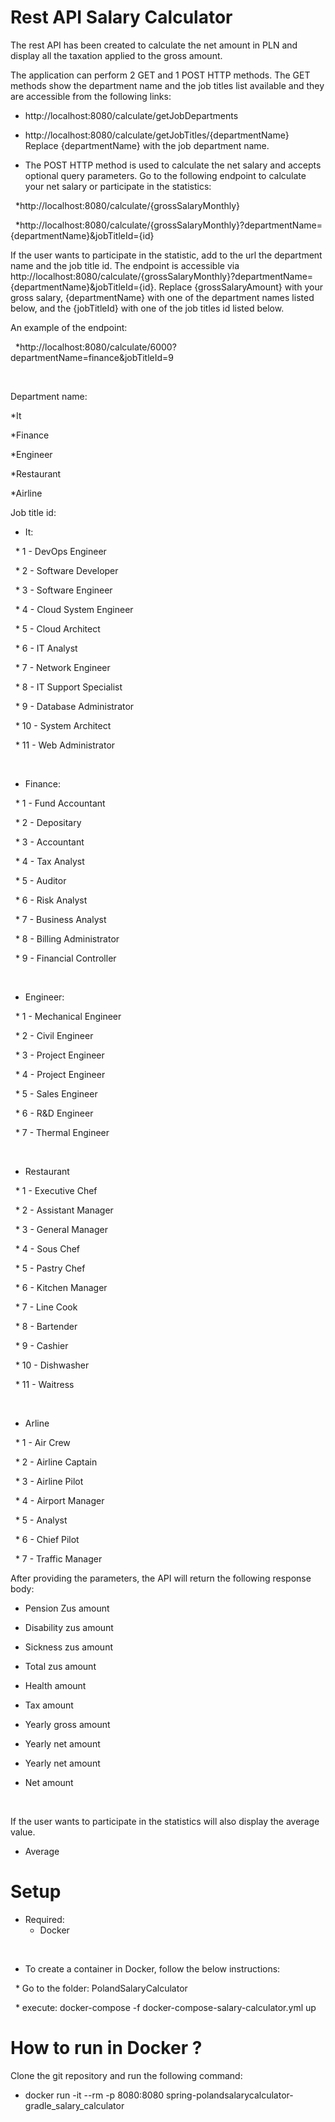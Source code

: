 # Rest API Salary Calculator

The rest API has been created to calculate the net amount in PLN and display all the taxation applied to the gross amount.

The application can perform 2 GET and 1 POST HTTP methods. The GET methods show the department name and the job titles list available and they are accessible from the following links:

* http://localhost:8080/calculate/getJobDepartments
* http://localhost:8080/calculate/getJobTitles/{departmentName}
  
Replace {departmentName} with the job department name.

* The POST HTTP method is used to calculate the net salary and accepts optional query parameters. Go to the following endpoint to calculate your net salary or participate in the statistics:

  *http://localhost:8080/calculate/{grossSalaryMonthly}

  *http://localhost:8080/calculate/{grossSalaryMonthly}?departmentName={departmentName}&jobTitleId={id}

If the user wants to participate in the statistic, add to the url the department name and the job title id. The endpoint is accessible via http://localhost:8080/calculate/{grossSalaryMonthly}?departmentName={departmentName}&jobTitleId={id}. Replace {grossSalaryAmount} with your gross salary, {departmentName} with one of the department names listed below, and the {jobTitleId} with one of the job titles id listed below.

An example of the endpoint:

  *http://localhost:8080/calculate/6000?departmentName=finance&jobTitleId=9

  

Department name:

*It

*Finance

*Engineer

*Restaurant

*Airline

Job title id:

* It:

  * 1 - DevOps Engineer

  * 2 - Software Developer

  * 3 - Software Engineer

  * 4 - Cloud System Engineer

  * 5 - Cloud Architect

  * 6 - IT Analyst

  * 7 - Network Engineer

  * 8 - IT Support Specialist

  * 9 - Database Administrator

  * 10 - System Architect

  * 11 - Web Administrator

 

* Finance:

  * 1 - Fund Accountant

  * 2 - Depositary

  * 3 - Accountant

  * 4 - Tax Analyst

  * 5 - Auditor

  * 6 - Risk Analyst

  * 7 - Business Analyst

  * 8 - Billing Administrator

  * 9 - Financial Controller

 

* Engineer:

  * 1 - Mechanical Engineer 

  * 2 - Civil Engineer

  * 3 - Project Engineer

  * 4 - Project Engineer

  * 5 - Sales Engineer

  * 6 - R&D Engineer

  * 7 - Thermal Engineer 

  

* Restaurant

  * 1 - Executive Chef

  * 2 - Assistant Manager

  * 3 - General Manager

  * 4 - Sous Chef

  * 5 - Pastry Chef

  * 6 - Kitchen Manager

  * 7 - Line Cook

  * 8 - Bartender

  * 9 - Cashier

  * 10 - Dishwasher

  * 11 - Waitress

  

* Arline

  * 1 - Air Crew

  * 2 - Airline Captain

  * 3 - Airline Pilot

  * 4 - Airport Manager

  * 5 - Analyst

  * 6 - Chief Pilot

  * 7 - Traffic Manager

After providing the parameters, the API will return the following response body:

* Pension Zus amount

* Disability zus amount

* Sickness zus amount

* Total zus amount

* Health amount

* Tax amount

* Yearly gross amount

* Yearly net amount

* Yearly net amount

* Net amount

 

If the user wants to participate in the statistics will also display the average value.

* Average 

# Setup

* Required:
  * Docker

  

* To create a container in Docker, follow the below instructions:

  * Go to the folder: PolandSalaryCalculator

  * execute: docker-compose -f docker-compose-salary-calculator.yml up


# How to run in Docker ?

Clone the git repository and run the following command:

* docker run -it --rm -p 8080:8080 spring-polandsalarycalculator-gradle_salary_calculator





